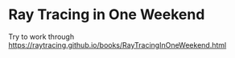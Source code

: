 # Ray Tracing in One Weekend

Try to work through https://raytracing.github.io/books/RayTracingInOneWeekend.html
